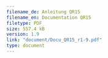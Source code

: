 ```yaml
---
filename_de: Anleitung QR15
filename_en: Documentation QR15
filetype: PDF
size: 557.4 kB
version: 1.9
link: "document/Docu_QR15_r1-9.pdf"
type: document
---
```

